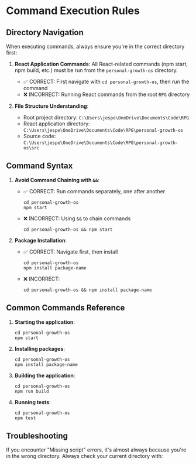 # Command Execution Rules

## Directory Navigation

When executing commands, always ensure you're in the correct directory first:

1. **React Application Commands**: All React-related commands (npm start, npm build, etc.) must be run from the `personal-growth-os` directory.
   - ✅ CORRECT: First navigate with `cd personal-growth-os`, then run the command
   - ❌ INCORRECT: Running React commands from the root `RPG` directory

2. **File Structure Understanding**:
   - Root project directory: `C:\Users\jespe\OneDrive\Documents\Code\RPG`
   - React application directory: `C:\Users\jespe\OneDrive\Documents\Code\RPG\personal-growth-os`
   - Source code: `C:\Users\jespe\OneDrive\Documents\Code\RPG\personal-growth-os\src`

## Command Syntax

1. **Avoid Command Chaining with `&&`**:
   - ✅ CORRECT: Run commands separately, one after another
     ```
     cd personal-growth-os
     npm start
     ```
   - ❌ INCORRECT: Using `&&` to chain commands
     ```
     cd personal-growth-os && npm start
     ```

2. **Package Installation**:
   - ✅ CORRECT: Navigate first, then install
     ```
     cd personal-growth-os
     npm install package-name
     ```
   - ❌ INCORRECT: 
     ```
     cd personal-growth-os && npm install package-name
     ```

## Common Commands Reference

1. **Starting the application**:
   ```
   cd personal-growth-os
   npm start
   ```

2. **Installing packages**:
   ```
   cd personal-growth-os
   npm install package-name
   ```

3. **Building the application**:
   ```
   cd personal-growth-os
   npm run build
   ```

4. **Running tests**:
   ```
   cd personal-growth-os
   npm test
   ```

## Troubleshooting

If you encounter "Missing script" errors, it's almost always because you're in the wrong directory. Always check your current directory with: 
